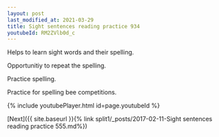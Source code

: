 ```yaml
---
layout: post
last_modified_at: 2021-03-29
title: Sight sentences reading practice 934
youtubeId: RM2ZVlb0d_c
---
```

 
 
Helps to learn sight words and their spelling.

Opportunitiy to repeat the spelling. 

Practice spelling. 
 
Practice for spelling bee competitions. 
 
{% include youtubePlayer.html id=page.youtubeId %}
 
 

[Next]({{ site.baseurl }}{% link  split1/_posts/2017-02-11-Sight sentences reading practice 555.md%})
 
